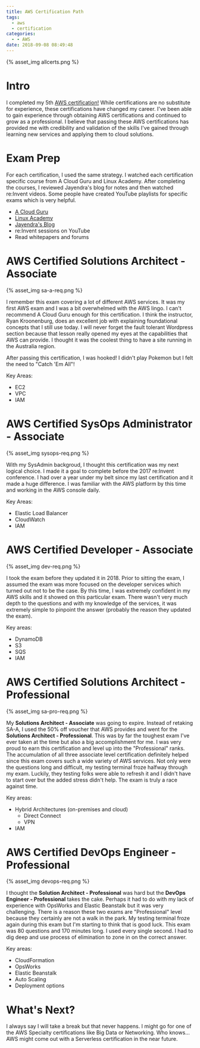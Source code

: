 ```yaml
---
title: AWS Certification Path
tags:
  - aws
  - certification
categories:
  - - AWS
date: 2018-09-08 08:49:48
---
```


{% asset_img allcerts.png %}

# Intro
I completed my 5th [AWS certification!](https://www.certmetrics.com/amazon/public/transcript.aspx?transcript=YQ40S242KN141DS9) While certifications are no substitute for experience, these certifications have changed my career. I've been able to gain experience through obtaining AWS certifications and continued to grow as a professional. I believe that passing these AWS certifications has provided me with credibility and validation of the skills I've gained through learning new services and applying them to cloud solutions. 

# Exam Prep
For each certification, I used the same strategy. I watched each certification specific course from A Cloud Guru and Linux Academy. After completing the courses, I reviewed Jayendra's blog for notes and then watched re:Invent videos. Some people have created YouTube playlists for specific exams which is very helpful.
- [A Cloud Guru](https://acloud.guru/) 
- [Linux Academy](https://linuxacademy.com/) 
- [Jayendra's Blog](http://jayendrapatil.com/) 
- re:Invent sessions on YouTube 
- Read whitepapers and forums

#  AWS Certified Solutions Architect - Associate

{% asset_img sa-a-req.png %}

I remember this exam covering a lot of different AWS services. It was my first AWS exam and I was a bit overwhelmed with the AWS lingo. I can't recommend A Cloud Guru enough for this certification. I think the instructor, Ryan Kroonenburg, does an excellent job with explaining foundational concepts that I still use today. I will never forget the fault tolerant Wordpress section because that lesson really opened my eyes at the capabilities that AWS can provide. I thought it was the coolest thing to have a site running in the Australia region. 

After passing this certification, I was hooked! I didn't play Pokemon but I felt the need to "Catch 'Em All"!

Key Areas:
- EC2
- VPC
- IAM

#  AWS Certified SysOps Administrator - Associate

{% asset_img sysops-req.png %}

With my SysAdmin backgroud, I thought this certification was my next logical choice. I made it a goal to complete before the 2017 re:Invent conference. I had over a year under my belt since my last certification and it made a huge difference. I was familiar with the AWS platform by this time and working in the AWS console daily. 

Key Areas:
- Elastic Load Balancer
- CloudWatch
- IAM

#  AWS Certified Developer - Associate

{% asset_img dev-req.png %}

I took the exam before they updated it in 2018. Prior to sitting the exam, I assumed the exam was more focused on the developer services  which turned out not to be the case. By this time, I was extremely confident in my AWS skills and it showed on this particular exam. There wasn't very much depth to the questions and with my knowledge of the services, it was extremely simple to pinpoint the answer (probably the reason they updated the exam).

Key areas:
- DynamoDB
- S3
- SQS
- IAM

#  AWS Certified Solutions Architect - Professional

{% asset_img sa-pro-req.png %}

My **Solutions Architect - Associate** was going to expire. Instead of retaking SA-A, I used the 50% off voucher that AWS provides and went for the **Solutions Architect - Professional**. This was by far the toughest exam I've ever taken at the time but also a big accomplishment for me. I was very proud to earn this certification and level up into the "Professional" ranks. The accumulation of all three associate level certification definitely helped since this exam covers such a wide variety of AWS services. Not only were the questions long and difficult, my testing terminal froze halfway through my exam. Luckily, they testing folks were able to refresh it and I didn't have to start over but the added stress didn't help. The exam is truly a race against time.

Key areas:
- Hybrid Architectures (on-premises and cloud)
  - Direct Connect
  - VPN
- IAM

# AWS Certified DevOps Engineer - Professional

{% asset_img devops-req.png %}

I thought the **Solution Architect - Professional** was hard but the **DevOps Engineer - Professional** takes the cake. Perhaps it had to do with my lack of experience with OpsWorks and Elastic Beanstalk but it was very challenging. There is a reason these two exams are "Professional" level because they certainly are not a walk in the park. My testing terminal froze again during this exam but I'm starting to think that is good luck. This exam was 80 questions and 170 minutes long. I used every single second. I had to dig deep and use process of elimination to zone in on the correct answer.  

Key areas:
- CloudFormation
- OpsWorks
- Elastic Beanstalk
- Auto Scaling
- Deployment options

#  What's Next?

I always say I will take a break but that never happens. I might go for one of the AWS Specialty certifications like Big Data or Networking. Who knows... AWS might come out with a Serverless certification in the near future.